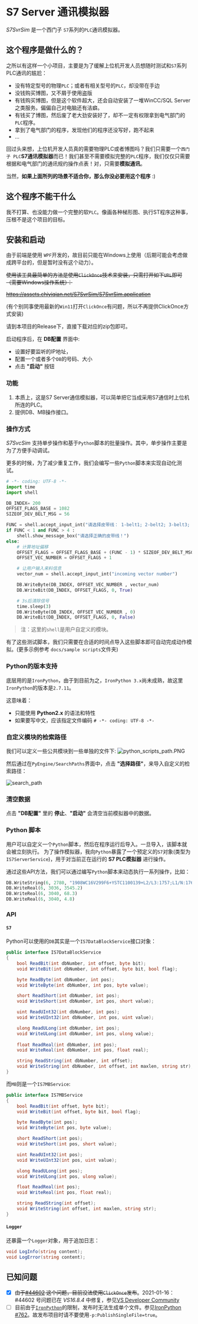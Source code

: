 
# S7 Server 通讯模拟器

*S7SvrSim* 是一个西门子 `S7`系列的`PLC`通讯模拟器。

## 这个程序是做什么的？

之所以有这样一个小项目，主要是为了缓解上位机开发人员想随时测试和`S7`系列PLC通讯的尴尬：

- 没有特定型号的物理`PLC`；或者有相关型号的`PLC`，却没带在手边
- 没钱购买博图，又不屑于使用盗版
- 有钱购买博图，但是这个软件超大，还会自动安装了一堆WinCC/SQL Server之类服务。偏偏自己对电脑还有洁癖。
- 有钱买了博图，然后废了老大劲安装好了，却不一定有权限拿到电气部门的`PLC`程序。
- 拿到了电气部门的程序，发现他们的程序还没写好，跑不起来
- ...

回过头来想，上位机开发人员真的需要物理PLC或者博图吗？我们只需要一个`西门子 PLC`**S7通讯模拟器**而已！我们甚至不需要模拟完整的`PLC`程序，我们仅仅只需要根据和电气部门的通讯规约操作点表！对，只需要**模拟通讯**。

当然，**如果上面所列的场景不适合你，那么你没必要用这个程序** :) 

## 这个程序不能干什么

我不打算、也没能力做一个完整的软`PLC`。像画各种梯形图、执行ST程序这种事，压根不是这个项目的目标。

## 安装和启动

由于前端是使用 `WPF`开发的，故目前只能在Windows上使用（后期可能会考虑做成跨平台的，但是暂时没有这个动力）。

<del>使用该工具最简单的方法是使用`ClickOnce`技术来安装，只需打开如下`URL`即可（需要Windows操作系统）：</del>

<del>https://assets.chiyiqian.net/S7SvrSim/S7SvrSim.application</del>

(有个别同事使用最新的`Win11`打开`ClickOnce`有问题，所以不再提供ClickOnce方式安装)

请到本项目的Release下，直接下载对应的zip包即可。

启动程序后，在 **DB配置** 界面中:
- 设置好要监听的IP地址，
- 配置一个或者多个`DB`的号码、大小
- 点击 **"启动"** 按钮

### 功能

1. 本质上，这是S7 Server通信模拟器，可以简单把它当成采用S7通信时上位机所连的PLC。
2. 提供DB、MB操作接口。

### 操作方式

*S7SvcSim* 支持单步操作和基于`Python`脚本的批量操作。其中，单步操作主要是为了方便手动调试。

更多的时候，为了减少重复工作，我们会编写一些`Python`脚本来实现自动化测试。

```python
# -*- coding: UTF-8 -*-
import time
import shell  

DB_INDEX= 200
OFFSET_FLAGS_BASE = 1082  
SIZEOF_DEV_BELT_MSG = 56

FUNC = shell.accept_input_int("请选择皮带线： 1-belt1; 2-belt2; 3-belt3; 4-belt4")
if FUNC < 1 and FUNC > 4 :
    shell.show_message_box("请选择正确的皮带线！")
else:
	# 计算地址偏移
    OFFSET_FLAGS = OFFSET_FLAGS_BASE + (FUNC - 1) * SIZEOF_DEV_BELT_MSG
    OFFSET_VEC_NUMBER = OFFSET_FLAGS + 1

	# 让用户输入来料信息
    vector_num = shell.accept_input_int("incoming vector number")

    DB.WriteByte(DB_INDEX, OFFSET_VEC_NUMBER , vector_num)
    DB.WriteBit(DB_INDEX, OFFSET_FLAGS, 0, True)

	# 3s后清除信号
    time.sleep(3)
    DB.WriteByte(DB_INDEX, OFFSET_VEC_NUMBER , 0)
    DB.WriteBit(DB_INDEX, OFFSET_FLAGS, 0, False) 
```

> 注：这里的`shell`是用户自定义的模块。

有了这些测试脚本，我们只需要在合适的时间点导入这些脚本即可自动完成动作模拟。(更多示例参考 `docs/sample scripts`文件夹)


### Python的版本支持

底层用的是`IronPython`，由于到目前为之，`IronPython 3.x`尚未成熟，故这里`IronPython`的版本是`2.7.11`。

这意味着：
- 只能使用 **Python2.x** 的语法和特性
- 如果要写中文，应该指定文件编码 `# -*- coding: UTF-8 -*-`

### 自定义模块的检索路径

我们可以定义一些公共模块到一些单独的文件下:
![python_scripts_path.PNG](./docs/python_scripts_path.PNG)

然后通过在`PyEngine/SearchPaths`界面中，点击 **"选择路径"**，来导入自定义的检索路径：

![search_path](./docs/configure_search_paths.PNG)

### 清空数据

点击 **"DB配置"** 里的 **停止**、**"启动"** 会清空当前模拟器中的数据。

### Python 脚本

用户可以自定义一个`Python`脚本，然后在程序运行后导入。一旦导入，该脚本就会被立刻执行。
为了操作模拟器，我向`Python`暴露了一个预定义的`S7`对象(类型为`IS7ServerService`)，用于对当前正在运行的 **S7 PLC模拟器** 进行操作。

通过这些API方法，我们可以通过编写`Python`脚本来动态执行一系列操作，比如：

```python
DB.WriteString(6, 2780, "1908WC16V299F6+YSTC1100139+L2/L3:1757;L1/N:1762;")
DB.WriteReal(6, 3036, 3545.2)
DB.WriteReal(6, 3040, 68.3)
DB.WriteReal(6, 3040, 4.8)
```

### API

#### `S7`

Python可以使用的`DB`其实是一个`IS7DataBlockService`接口对象：

```C#
public interface IS7DataBlockService
{
    bool ReadBit(int dbNumber, int offset, byte bit);
    void WriteBit(int dbNumber, int offset, byte bit, bool flag);

    byte ReadByte(int dbNumber, int pos);
    void WriteByte(int dbNumber, int pos, byte value);

    short ReadShort(int dbNumber, int pos);
    void WriteShort(int dbNumber, int pos, short value);

    uint ReadUInt32(int dbNumber, int pos);
    void WriteUInt32(int dbNumber, int pos, uint value);

    ulong ReadULong(int dbNumber, int pos);
    void WriteULong(int dbNumber, int pos, ulong value);
    
	float ReadReal(int dbNumber, int pos);
    void WriteReal(int dbNumber, int pos, float real);

    string ReadString(int dbNumber, int offset);
    void WriteString(int dbNumber, int offset, int maxlen, string str);
}
```

而`MB`则是一个`IS7MBService`:
```C#
public interface IS7MBService
{
    bool ReadBit(int offset, byte bit);
    void WriteBit(int offset, byte bit, bool flag);

    byte ReadByte(int pos);
    void WriteByte(int pos, byte value);

    short ReadShort(int pos);
    void WriteShort(int pos, short value);

    uint ReadUInt32(int pos);
    void WriteUInt32(int pos, uint value);

    ulong ReadULong(int pos);
    void WriteULong(int pos, ulong value);

    float ReadReal(int pos);
    void WriteReal(int pos, float real);

    string ReadString(int offset);
    void WriteString(int offset, int maxlen, string str);
}
```

#### `Logger`

还暴露一个`Logger`对象，用于追加日志：
```c#
void LogInfo(string content);
void LogError(string content);
```



## 已知问题

- [X] <del>由于[#44602](https://github.com/dotnet/runtime/issues/44602#issuecomment-726472185) 这个问题，目前没法使用`ClickOnce`发布</del>。2021-01-16：#44602 号问题已在 *VS16.8.4* 中修复，参见[VS Developer Community](https://developercommunity2.visualstudio.com/t/A-NET-Core-31-or-NET-50-application-/1248873)
- [ ] 目前由于[`IronPython`](https://ironpython.net/)的限制，发布时无法生成单个文件。参见[IronPython #762](https://github.com/IronLanguages/ironpython2/issues/762)。故发布项目时请不要使用`-p:PublishSingleFile=true`。